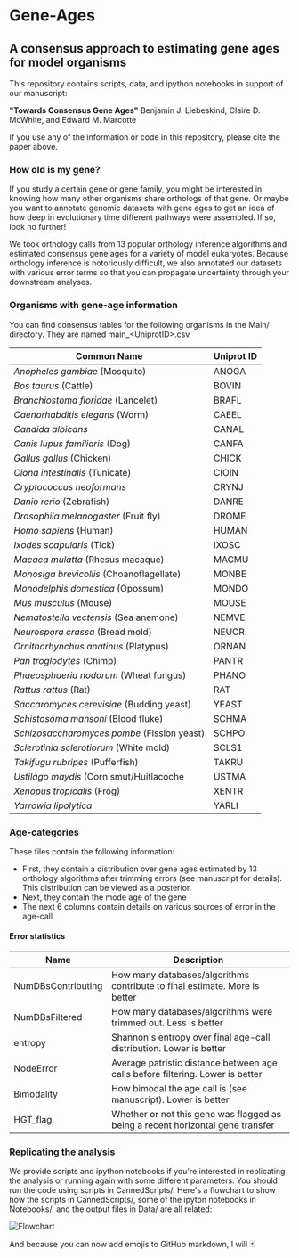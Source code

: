 # Gene-Ages

## A consensus approach to estimating gene ages for model organisms

This repository contains scripts, data, and ipython notebooks in support of our manuscript:

**"Towards Consensus Gene Ages"** 
Benjamin J. Liebeskind, Claire D. McWhite, and Edward M. Marcotte

If you use any of the information or code in this repository, please cite the paper above.

### How old is my gene?

If you study a certain gene or gene family, you might be interested in knowing how many other organisms share orthologs of that gene. Or maybe you want to annotate genomic datasets with gene ages to get an idea of how deep in evolutionary time different pathways were assembled. If so, look no further!

We took orthology calls from 13 popular orthology inference algorithms and estimated consensus gene ages for a variety of model eukaryotes. Because orthology inference is notoriously difficult, we also annotated our datasets with various error terms so that you can propagate uncertainty through your downstream analyses.

### Organisms with gene-age information

You can find consensus tables for the following organisms in the Main/ directory. They are named main_\<UniprotID\>.csv

| **Common Name** | **Uniprot ID** | 
| --------------- | -------------- |
| *Anopheles gambiae* (Mosquito) | ANOGA | 
| *Bos taurus* (Cattle) | BOVIN | 
| *Branchiostoma floridae* (Lancelet) | BRAFL | 
| *Caenorhabditis elegans* (Worm) | CAEEL | 
| *Candida albicans* | CANAL | 
| *Canis lupus familiaris* (Dog) | CANFA | 
| *Gallus gallus* (Chicken) | CHICK | 
| *Ciona intestinalis* (Tunicate) | CIOIN | 
| *Cryptococcus neoformans* | CRYNJ | 
| *Danio rerio* (Zebrafish) | DANRE | 
| *Drosophila melanogaster* (Fruit fly) | DROME | 
| *Homo sapiens* (Human) | HUMAN | 
| *Ixodes scapularis* (Tick) | IXOSC | 
| *Macaca mulatta* (Rhesus macaque) | MACMU | 
| *Monosiga brevicollis* (Choanoflagellate) | MONBE | 
| *Monodelphis domestica* (Opossum) | MONDO | 
| *Mus musculus* (Mouse) | MOUSE | 
| *Nematostella vectensis* (Sea anemone) | NEMVE | 
| *Neurospora crassa* (Bread mold) | NEUCR | 
| *Ornithorhynchus anatinus* (Platypus) | ORNAN | 
| *Pan troglodytes* (Chimp) | PANTR | 
| *Phaeosphaeria nodorum* (Wheat fungus) | PHANO | 
| *Rattus rattus* (Rat) | RAT | 
| *Saccaromyces cerevisiae* (Budding yeast) | YEAST | 
| *Schistosoma mansoni* (Blood fluke) | SCHMA | 
| *Schizosaccharomyces pombe* (Fission yeast) | SCHPO | 
| *Sclerotinia sclerotiorum* (White mold) | SCLS1 | 
| *Takifugu rubripes* (Pufferfish) | TAKRU | 
| *Ustilago maydis* (Corn smut/Huitlacoche | USTMA | 
| *Xenopus tropicalis* (Frog) | XENTR | 
| *Yarrowia lipolytica* | YARLI |

### Age-categories

These files contain the following information:
- First, they contain a distribution over gene ages estimated by 13 orthology algorithms
after trimming errors (see manuscript for details). This distribution can be viewed as
a posterior.
- Next, they contain the mode age of the gene
- The next 6 columns contain details on various sources of error in the age-call

#### Error statistics

| Name | Description |
| ---- | ----------- | 
| NumDBsContributing | How many databases/algorithms contribute to final estimate. More is better |	
| NumDBsFiltered | How many databases/algorithms were trimmed out. Less is better |
| entropy | Shannon's entropy over final age-call distribution. Lower is better |
| NodeError	| Average patristic distance between age calls before filtering. Lower is better |
| Bimodality | How bimodal the age call is (see manuscript). Lower is better | 
| HGT_flag | Whether or not this gene was flagged as being a recent horizontal gene transfer |

### Replicating the analysis

We provide scripts and ipython notebooks if you're interested in replicating the analysis or
running again with some different parameters. You should run the code using scripts in 
CannedScripts/. Here's a flowchart to show how the scripts in CannedScripts/, some of the
ipyton notebooks in Notebooks/, and the output files in Data/ are all related:

![Flowchart](https://github.com/bliebeskind/Gene-Ages/blob/master/pics/FlowChart.png)


And because you can now add emojis to GitHub markdown, I will
:black_joker:
